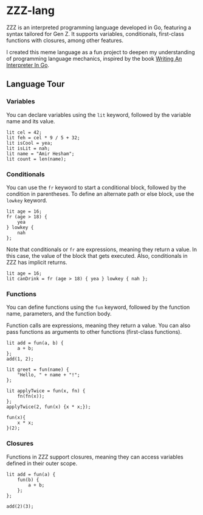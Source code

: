 # ZZZ-lang

ZZZ is an interpreted programming language developed in Go, featuring a syntax tailored for Gen Z. It supports variables, conditionals, first-class functions with closures, among other features.

I created this meme language as a fun project to deepen my understanding of programming language mechanics, inspired by the book [Writing An Interpreter In Go](https://interpreterbook.com/).

## Language Tour

### Variables

You can declare variables using the `lit` keyword, followed by the variable name and its value.

```zzz
lit cel = 42;
lit feh = cel * 9 / 5 + 32;
lit isCool = yea;
lit isLit = nah;
lit name = "Amir Hesham";
lit count = len(name);
```

### Conditionals

You can use the `fr` keyword to start a conditional block, followed by the condition in parentheses. To define an alternate path or else block, use the `lowkey` keyword.

```zzz
lit age = 16;
fr (age > 18) {
    yea
} lowkey {
    nah
};
```

Note that conditionals or `fr` are expressions, meaning they return a value. In this case, the value of the block that gets executed. Also, conditionals in ZZZ has implicit returns.

```zzz
lit age = 16;
lit canDrink = fr (age > 18) { yea } lowkey { nah };
```

### Functions

You can define functions using the `fun` keyword, followed by the function name, parameters, and the function body.

Function calls are expressions, meaning they return a value. You can also pass functions as arguments to other functions (first-class functions).

```zzz
lit add = fun(a, b) {
    a + b;
};
add(1, 2);

lit greet = fun(name) {
    "Hello, " + name + "!";
};

lit applyTwice = fun(x, fn) {
    fn(fn(x));
};
applyTwice(2, fun(x) {x * x;});

fun(x){
    x * x;
}(2);
```

### Closures

Functions in ZZZ support closures, meaning they can access variables defined in their outer scope.

```zzz
lit add = fun(a) {
    fun(b) {
        a + b;
    };
};

add(2)(3);
```
